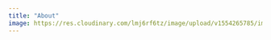```yaml
---
title: "About"  
image: https://res.cloudinary.com/lmj6rf6tz/image/upload/v1554265785/img/1920x1080/img4.jpg
---    
```

